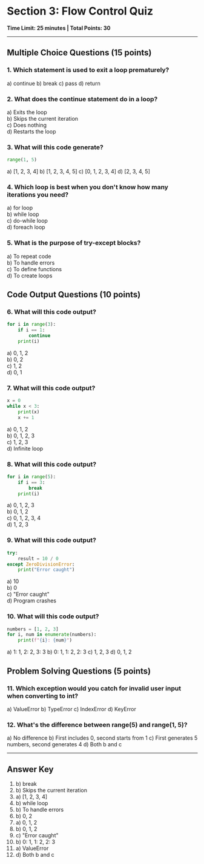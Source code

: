 # Section 3: Flow Control Quiz
**Time Limit: 25 minutes | Total Points: 30**

---

## Multiple Choice Questions (15 points)

### 1. Which statement is used to exit a loop prematurely?
a) continue
b) break
c) pass
d) return

### 2. What does the continue statement do in a loop?
a) Exits the loop  
b) Skips the current iteration  
c) Does nothing  
d) Restarts the loop

### 3. What will this code generate?
```python
range(1, 5)
```
a) [1, 2, 3, 4]
b) [1, 2, 3, 4, 5]
c) [0, 1, 2, 3, 4]
d) [2, 3, 4, 5]

### 4. Which loop is best when you don't know how many iterations you need?
a) for loop  
b) while loop  
c) do-while loop  
d) foreach loop

### 5. What is the purpose of try-except blocks?
a) To repeat code  
b) To handle errors  
c) To define functions  
d) To create loops

## Code Output Questions (10 points)

### 6. What will this code output?
```python
for i in range(3):
    if i == 1:
        continue
    print(i)
```
a) 0, 1, 2  
b) 0, 2  
c) 1, 2  
d) 0, 1

### 7. What will this code output?
```python
x = 0
while x < 3:
    print(x)
    x += 1
```
a) 0, 1, 2  
b) 0, 1, 2, 3  
c) 1, 2, 3  
d) Infinite loop

### 8. What will this code output?
```python
for i in range(5):
    if i == 3:
        break
    print(i)
```
a) 0, 1, 2, 3  
b) 0, 1, 2  
c) 0, 1, 2, 3, 4  
d) 1, 2, 3

### 9. What will this code output?
```python
try:
    result = 10 / 0
except ZeroDivisionError:
    print("Error caught")
```
a) 10  
b) 0  
c) "Error caught"  
d) Program crashes

### 10. What will this code output?
```python
numbers = [1, 2, 3]
for i, num in enumerate(numbers):
    print(f"{i}: {num}")
```
a) 1: 1, 2: 2, 3: 3
b) 0: 1, 1: 2, 2: 3
c) 1, 2, 3
d) 0, 1, 2

## Problem Solving Questions (5 points)

### 11. Which exception would you catch for invalid user input when converting to int?
a) ValueError
b) TypeError
c) IndexError
d) KeyError

### 12. What's the difference between range(5) and range(1, 5)?
a) No difference
b) First includes 0, second starts from 1
c) First generates 5 numbers, second generates 4
d) Both b and c

---

## Answer Key
1. b) break
2. b) Skips the current iteration
3. a) [1, 2, 3, 4]
4. b) while loop
5. b) To handle errors
6. b) 0, 2
7. a) 0, 1, 2
8. b) 0, 1, 2
9. c) "Error caught"
10. b) 0: 1, 1: 2, 2: 3
11. a) ValueError
12. d) Both b and c